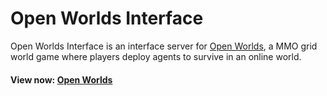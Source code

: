 # Open Worlds Interface

Open Worlds Interface is an interface server for [Open Worlds](https://github.com/jetnew/open-worlds), a MMO grid world game where players deploy agents to survive in an online world.

#### View now: [Open Worlds](https://share.streamlit.io/jetnew/open-worlds)